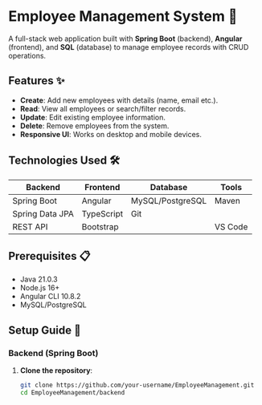 # Employee Management System 🏢

A full-stack web application built with **Spring Boot** (backend), **Angular** (frontend), and **SQL** (database) to manage employee records with CRUD operations.

## Features ✨
- **Create**: Add new employees with details (name, email etc.).
- **Read**: View all employees or search/filter records.
- **Update**: Edit existing employee information.
- **Delete**: Remove employees from the system.
- **Responsive UI**: Works on desktop and mobile devices.

## Technologies Used 🛠️
| Backend       | Frontend     | Database           | Tools       |
|---------------|--------------|--------------      |-------------|
| Spring Boot   | Angular      | MySQL/PostgreSQL   | Maven       |
| Spring Data JPA | TypeScript                      | Git         |
| REST API      | Bootstrap    |                    | VS Code     |

## Prerequisites 📋
- Java 21.0.3
- Node.js 16+
- Angular CLI 10.8.2
- MySQL/PostgreSQL

## Setup Guide 🚀

### Backend (Spring Boot)
1. **Clone the repository**:
   ```bash
   git clone https://github.com/your-username/EmployeeManagement.git
   cd EmployeeManagement/backend
